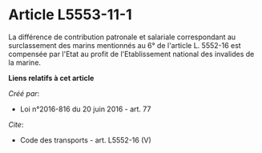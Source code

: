 # Article L5553-11-1

La différence de contribution patronale et salariale correspondant au surclassement des marins mentionnés au 6° de l'article
L. 5552-16 est compensée par l'Etat au profit de l'Etablissement national des invalides de la marine.

**Liens relatifs à cet article**

_Créé par_:

  - Loi n°2016-816 du 20 juin 2016 - art. 77

_Cite_:

  - Code des transports - art. L5552-16 (V)
